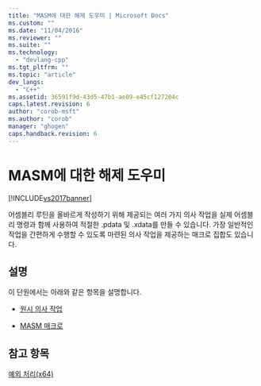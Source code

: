 ```yaml
---
title: "MASM에 대한 해제 도우미 | Microsoft Docs"
ms.custom: ""
ms.date: "11/04/2016"
ms.reviewer: ""
ms.suite: ""
ms.technology: 
  - "devlang-cpp"
ms.tgt_pltfrm: ""
ms.topic: "article"
dev_langs: 
  - "C++"
ms.assetid: 36591f9d-43d5-47b1-ae09-e45cf127204c
caps.latest.revision: 6
author: "corob-msft"
ms.author: "corob"
manager: "ghogen"
caps.handback.revision: 6
---
```

# MASM에 대한 해제 도우미
[!INCLUDE[vs2017banner](../assembler/inline/includes/vs2017banner.md)]

어셈블리 루틴을 올바르게 작성하기 위해 제공되는 여러 가지 의사 작업을 실제 어셈블리 명령과 함께 사용하여 적절한 .pdata 및 .xdata를 만들 수 있습니다.  가장 일반적인 작업을 간편하게 수행할 수 있도록 마련된 의사 작업을 제공하는 매크로 집합도 있습니다.  
  
## 설명  
 이 단원에서는 아래와 같은 항목을 설명합니다.  
  
-   [원시 의사 작업](../build/raw-pseudo-operations.md)  
  
-   [MASM 매크로](../build/masm-macros.md)  
  
## 참고 항목  
 [예외 처리\(x64\)](../build/exception-handling-x64.md)